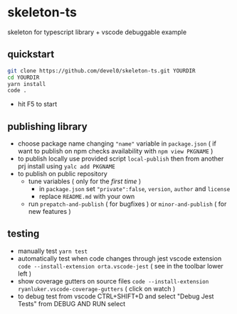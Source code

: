 # skeleton-ts

skeleton for typescript library + vscode debuggable example

## quickstart

```sh
git clone https://github.com/devel0/skeleton-ts.git YOURDIR
cd YOURDIR
yarn install
code .
```

- hit F5 to start

## publishing library

- choose package name changing `"name"` variable in `package.json` ( if want to publish on npm checks availability with `npm view PKGNAME` )
- to publish locally use provided script `local-publish` then from another prj install using `yalc add PKGNAME`
- to publish on public repository
    - tune variables ( only for the *first time* )
        - in `package.json` set `"private":false`, `version`, `author` and `license`
        - replace `README.md` with your own
    - run `prepatch-and-publish` ( for bugfixes ) or `minor-and-publish` ( for new features )

## testing

- manually test `yarn test`
- automatically test when code changes through jest vscode extension `code --install-extension orta.vscode-jest` ( see in the toolbar lower left )
- show coverage gutters on source files `code --install-extension ryanluker.vscode-coverage-gutters` ( click on watch )
- to debug test from vscode CTRL+SHIFT+D and select "Debug Jest Tests" from DEBUG AND RUN select
